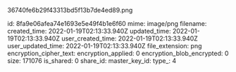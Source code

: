 36740fe6b29f43313bd5f13b7de4ed89.png

id: 8fa9e06afea74e1693e5e49f4b1e6f60
mime: image/png
filename: 
created_time: 2022-01-19T02:13:33.940Z
updated_time: 2022-01-19T02:13:33.940Z
user_created_time: 2022-01-19T02:13:33.940Z
user_updated_time: 2022-01-19T02:13:33.940Z
file_extension: png
encryption_cipher_text: 
encryption_applied: 0
encryption_blob_encrypted: 0
size: 171076
is_shared: 0
share_id: 
master_key_id: 
type_: 4